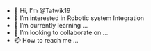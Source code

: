 - 👋 Hi, I’m @Tatwik19
- 👀 I’m interested in Robotic system Integration
- 🌱 I’m currently learning ...
- 💞️ I’m looking to collaborate on ...
- 📫 How to reach me ...

<!---
Tatwik19/Tatwik19 is a ✨ special ✨ repository because its `README.md` (this file) appears on your GitHub profile.
You can click the Preview link to take a look at your changes.
--->
